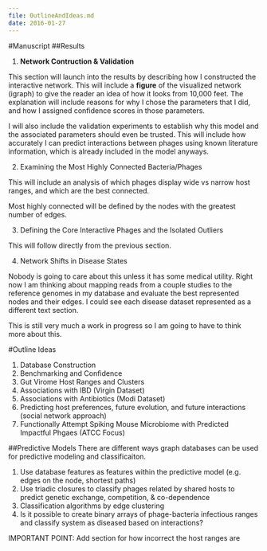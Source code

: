 ```yaml
---
file: OutlineAndIdeas.md
date: 2016-01-27
---
```


#Manuscript
##Results

1. **Network Contruction & Validation**

This section will launch into the results by describing how I constructed the interactive network. This will include a **figure** of the visualized network (igraph) to give the reader an idea of how it looks from 10,000 feet. The explanation will include reasons for why I chose the parameters that I did, and how I assigned confidence scores in those parameters.

I will also include the validation experiments to establish why this model and the associated parameters should even be trusted. This will include how accurately I can predict interactions between phages using known literature information, which is already included in the model anyways.

2. Examining the Most Highly Connected Bacteria/Phages

This will include an analysis of which phages display wide vs narrow host ranges, and which are the best connected.

Most highly connected will be defined by the nodes with the greatest number of edges.

3. Defining the Core Interactive Phages and the Isolated Outliers

This will follow directly from the previous section.

4. Network Shifts in Disease States

Nobody is going to care about this unless it has some medical utility. Right now I am thinking about mapping reads from a couple studies to the reference genomes in my database and evaluate the best represented nodes and their edges. I could see each disease dataset represented as a different text section.

This is still very much a work in progress so I am going to have to think more about this.



#Outline Ideas

1. Database Construction
2. Benchmarking and Confidence
3. Gut Virome Host Ranges and Clusters
4. Associations with IBD (Virgin Dataset)
5. Associations with Antibiotics (Modi Dataset)
6. Predicting host preferences, future evolution, and future interactions (social network approach)
7. Functionally Attempt Spiking Mouse Microbiome with Predicted Impactful Phgaes (ATCC Focus)

##Predictive Models
There are different ways graph databases can be used for predictive modeling and classificaiton.

1. Use database features as features within the predictive model (e.g. edges on the node, shortest paths)
2. Use triadic closures to classify phages related by shared hosts to predict genetic exchange, competition, & co-dependence
3. Classification algorithms by edge clustering
4. Is it possible to create binary arrays of phage-bacteria infectious ranges and classify system as diseased based on interactions?


IMPORTANT POINT: Add section for how incorrect the host ranges are
